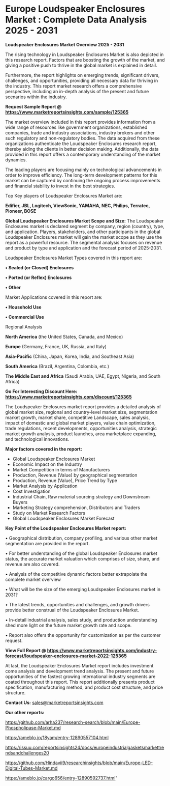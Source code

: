 # Europe Loudspeaker Enclosures Market : Complete Data Analysis 2025 - 2031

<Strong> Loudspeaker Enclosures Market Overview 2025 - 2031</strong>

The rising technology in Loudspeaker Enclosures Market is also depicted in this research report. Factors that are boosting the growth of the market, and giving a positive push to thrive in the global market is explained in detail.

Furthermore, the report highlights on emerging trends, significant drivers, challenges, and opportunities, providing all necessary data for thriving in the industry. This report market research offers a comprehensive perspective, including an in-depth analysis of the present and future scenarios within the industry.

<strong>Request Sample Report @ <a href=https://www.marketreportsinsights.com/sample/125365>https://www.marketreportsinsights.com/sample/125365</a></strong>

The market overview included in this report provides information from a wide range of resources like government organizations, established companies, trade and industry associations, industry brokers and other such regulatory and non-regulatory bodies. The data acquired from these organizations authenticate the Loudspeaker Enclosures research report, thereby aiding the clients in better decision making. Additionally, the data provided in this report offers a contemporary understanding of the market dynamics.

The leading players are focusing mainly on technological advancements in order to improve efficiency. The long-term development patterns for this market can be captured by continuing the ongoing process improvements and financial stability to invest in the best strategies.

Top Key players of Loudspeaker Enclosures Market are:

<strong>Edifier, JBL, Logitech, ViewSonic, YAMAHA, NEC, Philips, Terratec, Pioneer, BOSE</strong>

<strong><b>Global Loudspeaker Enclosures Market Scope and Size:</b></strong>
The Loudspeaker Enclosures market is declared segment by company, region (country), type, and application. Players, stakeholders, and other participants in the global Loudspeaker Enclosures market will gain the market scope as they use the report as a powerful resource. The segmental analysis focuses on revenue and product by type and application and the forecast period of 2025-2031.

Loudspeaker Enclosures Market Types covered in this report are:

<strong>• Sealed (or Closed) Enclosures

• Ported (or Reflex) Enclosures

• Other</strong>

Market Applications covered in this report are:

<strong>• Household Use

• Commercial Use</strong> 

Regional Analysis

<strong>North America</strong> (the United States, Canada, and Mexico)

<strong>Europe</strong> (Germany, France, UK, Russia, and Italy)

<strong>Asia-Pacific</strong> (China, Japan, Korea, India, and Southeast Asia)

<strong>South America</strong> (Brazil, Argentina, Colombia, etc.)

<strong>The Middle East and Africa</strong> (Saudi Arabia, UAE, Egypt, Nigeria, and South Africa)

<strong>Go For Interesting Discount Here: <a href=https://www.marketreportsinsights.com/discount/125365>https://www.marketreportsinsights.com/discount/125365</a></strong>

The Loudspeaker Enclosures market report provides a detailed analysis of global market size, regional and country-level market size, segmentation market growth, market share, competitive Landscape, sales analysis, impact of domestic and global market players, value chain optimization, trade regulations, recent developments, opportunities analysis, strategic market growth analysis, product launches, area marketplace expanding, and technological innovations.

<strong><b>Major factors covered in the report:</b></strong>
<ul>
  <li>Global Loudspeaker Enclosures Market </li>
  <li>Economic Impact on the Industry</li>
  <li>Market Competition in terms of Manufacturers</li>
  <li>Production, Revenue (Value) by geographical segmentation</li>
  <li>Production, Revenue (Value), Price Trend by Type</li>
  <li>Market Analysis by Application</li>
  <li>Cost Investigation</li>
  <li>Industrial Chain, Raw material sourcing strategy and Downstream Buyers</li>
  <li>Marketing Strategy comprehension, Distributors and Traders</li>
  <li>Study on Market Research Factors</li>
  <li>Global Loudspeaker Enclosures Market Forecast</li>
</ul>

<strong><b>Key Point of the Loudspeaker Enclosures Market report:</b></strong>

• Geographical distribution, company profiling, and various other market segmentation are provided in the report.

• For better understanding of the global Loudspeaker Enclosures market status, the accurate market valuation which comprises of size, share, and revenue are also covered.

• Analysis of the competitive dynamic factors better extrapolate the complete market overview

• What will be the size of the emerging Loudspeaker Enclosures market in 2031?

• The latest trends, opportunities and challenges, and growth drivers provide better construal of the Loudspeaker Enclosures Market.

• In-detail industrial analysis, sales study, and production understanding shed more light on the future market growth rate and scope.

• Report also offers the opportunity for customization as per the customer request.

<strong><b>View Full Report @ <a href=https://www.marketreportsinsights.com/industry-forecast/loudspeaker-enclosures-market-2022-125365>https://www.marketreportsinsights.com/industry-forecast/loudspeaker-enclosures-market-2022-125365</a></b></strong>


At last, the Loudspeaker Enclosures Market report includes investment come analysis and development trend analysis. The present and future opportunities of the fastest growing international industry segments are coated throughout this report. This report additionally presents product specification, manufacturing method, and product cost structure, and price structure.

<strong>Contact Us:</strong>
sales@marketreportsinsights.com

<strong>Our other reports:</strong>

<a href=https://github.com/arha237/research-search/blob/main/Europe-Phospholipase-Market.md>https://github.com/arha237/research-search/blob/main/Europe-Phospholipase-Market.md</a>

<a href=https://ameblo.jp/18yam/entry-12890557104.html>https://ameblo.jp/18yam/entry-12890557104.html</a>

<a href=https://issuu.com/reportsinsights24/docs/europeindustrialgasketsmarkettrendsandchallenges20>https://issuu.com/reportsinsights24/docs/europeindustrialgasketsmarkettrendsandchallenges20</a>

<a href=https://github.com/Hindavii9/researchinsights/blob/main/Europe-LED-Digital-Tubes-Market.md>https://github.com/Hindavii9/researchinsights/blob/main/Europe-LED-Digital-Tubes-Market.md</a>

<a href=https://ameblo.jp/cargo656/entry-12890592737.html>https://ameblo.jp/cargo656/entry-12890592737.html</a>"
